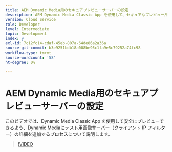 ```yaml
---
title: AEM Dynamic Media用のセキュアプレビューサーバーの設定
description: AEM Dynamic Media Classic App を使用して、セキュアなプレビュー用にテスト画像サーバーを設定します。
version: Cloud Service
role: Developer
level: Intermediate
topic: Development
index: y
exl-id: 7c12fc14-cdaf-45eb-807a-64de86a2a36a
source-git-commit: b3e9251bdb18a008be95c1fa9e5c79252a74fc98
workflow-type: tm+mt
source-wordcount: '58'
ht-degree: 0%

---
```


# AEM Dynamic Media用のセキュアプレビューサーバーの設定

このビデオでは、Dynamic Media Classic App を使用して安全にプレビューできるよう、Dynamic Mediaにテスト用画像サーバー（クライアント IP フィルター）の詳細を追加するプロセスについて説明します。

>[!VIDEO](https://video.tv.adobe.com/v/335462?quality=12&learn=on)
